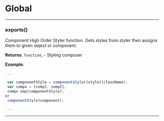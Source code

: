# Global





* * *

### exports() 

Component High Order Styler function. Gets styles from styler then assigns them to given object or component.

**Returns**: `function`, - Styling composer

**Example**:
```js
...

 var componentStyle = componentStyler(style)(className);
 var comps = [comp1, comp2];
 comps.map(componentStyle);
or
 componentStyle(component);

...
```



* * *










